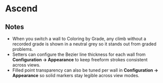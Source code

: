 # Ascend

## Notes

* When you switch a wall to Coloring by Grade, any climb without a recorded grade is shown in a neutral grey so it stands out from graded problems.
* Setters can configure the Bezier line thickness for each wall from **Configuration → Appearance** to keep freeform strokes consistent across views.
* Filled point transparency can also be tuned per wall in **Configuration → Appearance** so solid markers stay legible across view modes.

